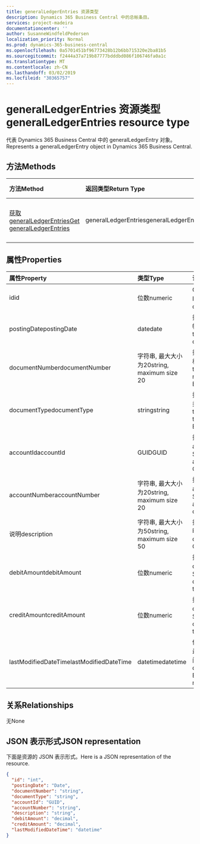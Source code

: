 ```yaml
---
title: generalLedgerEntries 资源类型
description: Dynamics 365 Business Central 中的总帐条目。
services: project-madeira
documentationcenter: ''
author: SusanneWindfeldPedersen
localization_priority: Normal
ms.prod: dynamics-365-business-central
ms.openlocfilehash: 0a5701451bf96773428b12b6bb715320e2ba81b5
ms.sourcegitcommit: f2444a37a719b87777bdddbd086f106746fa0a1c
ms.translationtype: MT
ms.contentlocale: zh-CN
ms.lasthandoff: 03/02/2019
ms.locfileid: "30365757"
---
```

# <a name="generalledgerentries-resource-type"></a><span data-ttu-id="170d1-103">generalLedgerEntries 资源类型</span><span class="sxs-lookup"><span data-stu-id="170d1-103">generalLedgerEntries resource type</span></span>
<span data-ttu-id="170d1-104">代表 Dynamics 365 Business Central 中的 generalLedgerEntry 对象。</span><span class="sxs-lookup"><span data-stu-id="170d1-104">Represents a generalLedgerEntry object in Dynamics 365 Business Central.</span></span>

## <a name="methods"></a><span data-ttu-id="170d1-105">方法</span><span class="sxs-lookup"><span data-stu-id="170d1-105">Methods</span></span>

| <span data-ttu-id="170d1-106">方法</span><span class="sxs-lookup"><span data-stu-id="170d1-106">Method</span></span>       | <span data-ttu-id="170d1-107">返回类型</span><span class="sxs-lookup"><span data-stu-id="170d1-107">Return Type</span></span>  |<span data-ttu-id="170d1-108">说明</span><span class="sxs-lookup"><span data-stu-id="170d1-108">Description</span></span>|
|:-------------|:-------------|:----------|
|[<span data-ttu-id="170d1-109">获取 generalLedgerEntries</span><span class="sxs-lookup"><span data-stu-id="170d1-109">Get generalLedgerEntries</span></span>](../api/dynamics-generalledgerentries-get.md)|<span data-ttu-id="170d1-110">generalLedgerEntries</span><span class="sxs-lookup"><span data-stu-id="170d1-110">generalLedgerEntries</span></span>|<span data-ttu-id="170d1-111">获取一个 G/L 入口对象。</span><span class="sxs-lookup"><span data-stu-id="170d1-111">Get a G/L entry object.</span></span>|

## <a name="properties"></a><span data-ttu-id="170d1-112">属性</span><span class="sxs-lookup"><span data-stu-id="170d1-112">Properties</span></span>
| <span data-ttu-id="170d1-113">属性</span><span class="sxs-lookup"><span data-stu-id="170d1-113">Property</span></span>           | <span data-ttu-id="170d1-114">类型</span><span class="sxs-lookup"><span data-stu-id="170d1-114">Type</span></span>                  |<span data-ttu-id="170d1-115">说明</span><span class="sxs-lookup"><span data-stu-id="170d1-115">Description</span></span>                                  |
|:-------------------|:----------------------|:--------------------------------------------|
|<span data-ttu-id="170d1-116">id</span><span class="sxs-lookup"><span data-stu-id="170d1-116">id</span></span>                  |<span data-ttu-id="170d1-117">位数</span><span class="sxs-lookup"><span data-stu-id="170d1-117">numeric</span></span>                |<span data-ttu-id="170d1-118">G/L 条目的唯一 ID。</span><span class="sxs-lookup"><span data-stu-id="170d1-118">The unique ID of the G/L Entry.</span></span>              |
|<span data-ttu-id="170d1-119">postingDate</span><span class="sxs-lookup"><span data-stu-id="170d1-119">postingDate</span></span>         |<span data-ttu-id="170d1-120">date</span><span class="sxs-lookup"><span data-stu-id="170d1-120">date</span></span>                   |<span data-ttu-id="170d1-121">指定 G/L 条目的过帐日期。</span><span class="sxs-lookup"><span data-stu-id="170d1-121">Specifies the posting date of the G/L Entry.</span></span> |
|<span data-ttu-id="170d1-122">documentNumber</span><span class="sxs-lookup"><span data-stu-id="170d1-122">documentNumber</span></span>      |<span data-ttu-id="170d1-123">字符串, 最大大小为20</span><span class="sxs-lookup"><span data-stu-id="170d1-123">string, maximum size 20</span></span>|<span data-ttu-id="170d1-124">指定 G/L 条目的文档编号。</span><span class="sxs-lookup"><span data-stu-id="170d1-124">Specifies the document number of the G/L Entry.</span></span>|
|<span data-ttu-id="170d1-125">documentType</span><span class="sxs-lookup"><span data-stu-id="170d1-125">documentType</span></span>        |<span data-ttu-id="170d1-126">string</span><span class="sxs-lookup"><span data-stu-id="170d1-126">string</span></span>                 |<span data-ttu-id="170d1-127">指定 G/L 项的文档类型。</span><span class="sxs-lookup"><span data-stu-id="170d1-127">Specifies the document type of the G/L Entry.</span></span>|
|<span data-ttu-id="170d1-128">accountId</span><span class="sxs-lookup"><span data-stu-id="170d1-128">accountId</span></span>           |<span data-ttu-id="170d1-129">GUID</span><span class="sxs-lookup"><span data-stu-id="170d1-129">GUID</span></span>                   |<span data-ttu-id="170d1-130">指定 G/L 条目的 accountId。</span><span class="sxs-lookup"><span data-stu-id="170d1-130">Specifies the accountId of the G/L Entry.</span></span>    |
|<span data-ttu-id="170d1-131">accountNumber</span><span class="sxs-lookup"><span data-stu-id="170d1-131">accountNumber</span></span>       |<span data-ttu-id="170d1-132">字符串, 最大大小为20</span><span class="sxs-lookup"><span data-stu-id="170d1-132">string, maximum size 20</span></span>|<span data-ttu-id="170d1-133">指定 G/L 条目的 accountNumber。</span><span class="sxs-lookup"><span data-stu-id="170d1-133">Specifies the accountNumber of the G/L Entry.</span></span>|
|<span data-ttu-id="170d1-134">说明</span><span class="sxs-lookup"><span data-stu-id="170d1-134">description</span></span>         |<span data-ttu-id="170d1-135">字符串, 最大大小为50</span><span class="sxs-lookup"><span data-stu-id="170d1-135">string, maximum size 50</span></span>|<span data-ttu-id="170d1-136">指定 G/L 条目的说明。</span><span class="sxs-lookup"><span data-stu-id="170d1-136">Specifies the description of the G/L Entry.</span></span>  |
|<span data-ttu-id="170d1-137">debitAmount</span><span class="sxs-lookup"><span data-stu-id="170d1-137">debitAmount</span></span>         |<span data-ttu-id="170d1-138">位数</span><span class="sxs-lookup"><span data-stu-id="170d1-138">numeric</span></span>                |<span data-ttu-id="170d1-139">指定 G/L 条目的 debitAmount。</span><span class="sxs-lookup"><span data-stu-id="170d1-139">Specifies the debitAmount of the G/L Entry.</span></span>  |
|<span data-ttu-id="170d1-140">creditAmount</span><span class="sxs-lookup"><span data-stu-id="170d1-140">creditAmount</span></span>        |<span data-ttu-id="170d1-141">位数</span><span class="sxs-lookup"><span data-stu-id="170d1-141">numeric</span></span>                |<span data-ttu-id="170d1-142">指定 G/L 条目的 creditAmount。</span><span class="sxs-lookup"><span data-stu-id="170d1-142">Specifies the creditAmount of the G/L Entry.</span></span> |
|<span data-ttu-id="170d1-143">lastModifiedDateTime</span><span class="sxs-lookup"><span data-stu-id="170d1-143">lastModifiedDateTime</span></span>|<span data-ttu-id="170d1-144">datetime</span><span class="sxs-lookup"><span data-stu-id="170d1-144">datetime</span></span>               |<span data-ttu-id="170d1-145">修改了 G/L 条目的最后一个日期/时间。</span><span class="sxs-lookup"><span data-stu-id="170d1-145">The last datetime the G/L Entry was modified.</span></span>|


## <a name="relationships"></a><span data-ttu-id="170d1-146">关系</span><span class="sxs-lookup"><span data-stu-id="170d1-146">Relationships</span></span>
<span data-ttu-id="170d1-147">无</span><span class="sxs-lookup"><span data-stu-id="170d1-147">None</span></span>

## <a name="json-representation"></a><span data-ttu-id="170d1-148">JSON 表示形式</span><span class="sxs-lookup"><span data-stu-id="170d1-148">JSON representation</span></span>

<span data-ttu-id="170d1-149">下面是资源的 JSON 表示形式。</span><span class="sxs-lookup"><span data-stu-id="170d1-149">Here is a JSON representation of the resource.</span></span>


```json
{
  "id": "int",
  "postingDate": "Date",
  "documentNumber": "string",
  "documentType": "string",
  "accountId": "GUID",
  "accountNumber": "string",
  "description": "string",
  "debitAmount": "decimal",
  "creditAmount": "decimal",
  "lastModifiedDateTime": "datetime"
}

```


